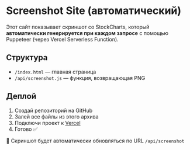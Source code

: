 # Screenshot Site (автоматический)

Этот сайт показывает скриншот со StockCharts, который **автоматически генерируется при каждом запросе** с помощью Puppeteer (через Vercel Serverless Function).

## Структура

- `/index.html` — главная страница
- `/api/screenshot.js` — функция, возвращающая PNG

## Деплой

1. Создай репозиторий на GitHub
2. Залей все файлы из этого архива
3. Подключи проект к [Vercel](https://vercel.com)
4. Готово ✅

📸 Скриншот будет автоматически обновляться по URL `/api/screenshot`
